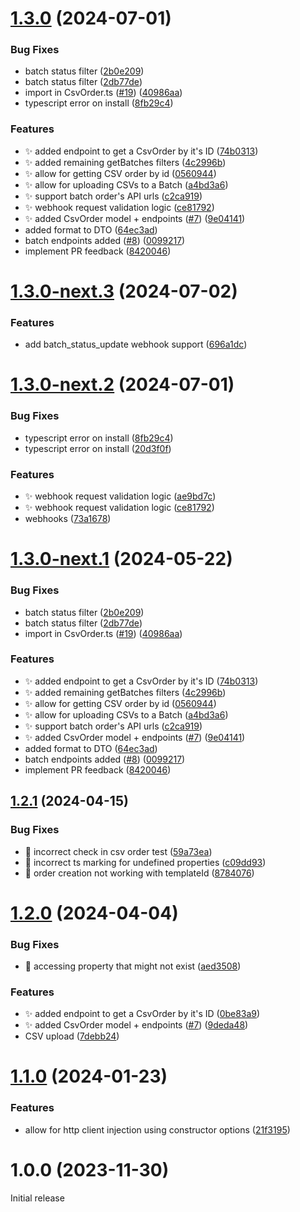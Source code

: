 # [1.3.0](https://github.com/Print-one/print-one-js/compare/v1.2.1...v1.3.0) (2024-07-01)


### Bug Fixes

* batch status filter ([2b0e209](https://github.com/Print-one/print-one-js/commit/2b0e20917d66ad21af372c5ed19f8f80da20ae71))
* batch status filter ([2db77de](https://github.com/Print-one/print-one-js/commit/2db77de99b2e53f85e459790e82828b91edd58db))
* import in CsvOrder.ts ([#19](https://github.com/Print-one/print-one-js/issues/19)) ([40986aa](https://github.com/Print-one/print-one-js/commit/40986aac4deb5ff5d9b87358f30c4a9138998a5e))
* typescript error on install ([8fb29c4](https://github.com/Print-one/print-one-js/commit/8fb29c4f83831d12510e31475fb3a6fdc4ed352f))


### Features

* :sparkles: added endpoint to get a CsvOrder by it's ID ([74b0313](https://github.com/Print-one/print-one-js/commit/74b0313fefc98ddb45184c3b27a9615ea39fe7e7))
* :sparkles: added remaining getBatches filters ([4c2996b](https://github.com/Print-one/print-one-js/commit/4c2996b4ad3cf29bab6daf32830ae419c9641e81))
* :sparkles: allow for getting CSV order by id ([0560944](https://github.com/Print-one/print-one-js/commit/0560944128abdeea5cf0ff5ec79391201e0598a3))
* :sparkles: allow for uploading CSVs to a Batch ([a4bd3a6](https://github.com/Print-one/print-one-js/commit/a4bd3a68ecc6f7d360ab751be88b22324249b6f6))
* :sparkles: support batch order's API urls ([c2ca919](https://github.com/Print-one/print-one-js/commit/c2ca919f5d91f0618f2699d180e6bc8830d560b7))
* :sparkles: webhook request validation logic ([ce81792](https://github.com/Print-one/print-one-js/commit/ce81792e9b554ceaf0694857a9402b003bb80392))
* ✨ added CsvOrder model + endpoints ([#7](https://github.com/Print-one/print-one-js/issues/7)) ([9e04141](https://github.com/Print-one/print-one-js/commit/9e041416bdc09a3f34d6f2da72bde6788770e39b))
* added format to DTO ([64ec3ad](https://github.com/Print-one/print-one-js/commit/64ec3adc8b51dd697d0c1244e663353b087a17c1))
* batch endpoints added ([#8](https://github.com/Print-one/print-one-js/issues/8)) ([0099217](https://github.com/Print-one/print-one-js/commit/009921704b0c7b75206341ef20b1f540c31e366c))
* implement PR feedback ([8420046](https://github.com/Print-one/print-one-js/commit/8420046c3655a0a9480f192f3879fcf9524c06f4))

# [1.3.0-next.3](https://github.com/Print-one/print-one-js/compare/v1.3.0-next.2...v1.3.0-next.3) (2024-07-02)


### Features

* add batch_status_update webhook support ([696a1dc](https://github.com/Print-one/print-one-js/commit/696a1dc2f0e4dc124ae43e0fcd654574c9c07509))

# [1.3.0-next.2](https://github.com/Print-one/print-one-js/compare/v1.3.0-next.1...v1.3.0-next.2) (2024-07-01)


### Bug Fixes

* typescript error on install ([8fb29c4](https://github.com/Print-one/print-one-js/commit/8fb29c4f83831d12510e31475fb3a6fdc4ed352f))
* typescript error on install ([20d3f0f](https://github.com/Print-one/print-one-js/commit/20d3f0fc8abadde35381dda455f1ae1d8775bc94))


### Features

* :sparkles: webhook request validation logic ([ae9bd7c](https://github.com/Print-one/print-one-js/commit/ae9bd7c9c67b6516bcd0d47616162bc93c01282b))
* :sparkles: webhook request validation logic ([ce81792](https://github.com/Print-one/print-one-js/commit/ce81792e9b554ceaf0694857a9402b003bb80392))
* webhooks ([73a1678](https://github.com/Print-one/print-one-js/commit/73a1678a490618251a0a9b80a77931ad8b31e0f0))

# [1.3.0-next.1](https://github.com/Print-one/print-one-js/compare/v1.2.1...v1.3.0-next.1) (2024-05-22)


### Bug Fixes

* batch status filter ([2b0e209](https://github.com/Print-one/print-one-js/commit/2b0e20917d66ad21af372c5ed19f8f80da20ae71))
* batch status filter ([2db77de](https://github.com/Print-one/print-one-js/commit/2db77de99b2e53f85e459790e82828b91edd58db))
* import in CsvOrder.ts ([#19](https://github.com/Print-one/print-one-js/issues/19)) ([40986aa](https://github.com/Print-one/print-one-js/commit/40986aac4deb5ff5d9b87358f30c4a9138998a5e))


### Features

* :sparkles: added endpoint to get a CsvOrder by it's ID ([74b0313](https://github.com/Print-one/print-one-js/commit/74b0313fefc98ddb45184c3b27a9615ea39fe7e7))
* :sparkles: added remaining getBatches filters ([4c2996b](https://github.com/Print-one/print-one-js/commit/4c2996b4ad3cf29bab6daf32830ae419c9641e81))
* :sparkles: allow for getting CSV order by id ([0560944](https://github.com/Print-one/print-one-js/commit/0560944128abdeea5cf0ff5ec79391201e0598a3))
* :sparkles: allow for uploading CSVs to a Batch ([a4bd3a6](https://github.com/Print-one/print-one-js/commit/a4bd3a68ecc6f7d360ab751be88b22324249b6f6))
* :sparkles: support batch order's API urls ([c2ca919](https://github.com/Print-one/print-one-js/commit/c2ca919f5d91f0618f2699d180e6bc8830d560b7))
* ✨ added CsvOrder model + endpoints ([#7](https://github.com/Print-one/print-one-js/issues/7)) ([9e04141](https://github.com/Print-one/print-one-js/commit/9e041416bdc09a3f34d6f2da72bde6788770e39b))
* added format to DTO ([64ec3ad](https://github.com/Print-one/print-one-js/commit/64ec3adc8b51dd697d0c1244e663353b087a17c1))
* batch endpoints added ([#8](https://github.com/Print-one/print-one-js/issues/8)) ([0099217](https://github.com/Print-one/print-one-js/commit/009921704b0c7b75206341ef20b1f540c31e366c))
* implement PR feedback ([8420046](https://github.com/Print-one/print-one-js/commit/8420046c3655a0a9480f192f3879fcf9524c06f4))

## [1.2.1](https://github.com/Print-one/print-one-js/compare/v1.2.0...v1.2.1) (2024-04-15)


### Bug Fixes

* :bug: incorrect check in csv order test ([59a73ea](https://github.com/Print-one/print-one-js/commit/59a73ea4d118c20f3627e464dd90a395e30eaaef))
* :bug: incorrect ts marking for undefined properties ([c09dd93](https://github.com/Print-one/print-one-js/commit/c09dd937e239d6efa9127def0852cdd7ab8d6e0c))
* :bug: order creation not working with templateId ([8784076](https://github.com/Print-one/print-one-js/commit/878407679d44d4d21e57ac31087f4f00aa1772ad))

# [1.2.0](https://github.com/Print-one/print-one-js/compare/v1.1.0...v1.2.0) (2024-04-04)


### Bug Fixes

* :bug: accessing property that might not exist ([aed3508](https://github.com/Print-one/print-one-js/commit/aed350824713a8552ebdc2cfed013763109da0bf))


### Features

* :sparkles: added endpoint to get a CsvOrder by it's ID ([0be83a9](https://github.com/Print-one/print-one-js/commit/0be83a9060c35f1e4bac3620dab9f72659063e1a))
* ✨ added CsvOrder model + endpoints ([#7](https://github.com/Print-one/print-one-js/issues/7)) ([9deda48](https://github.com/Print-one/print-one-js/commit/9deda48271f56b830158d03a3b2a535d76797c70))
* CSV upload ([7debb24](https://github.com/Print-one/print-one-js/commit/7debb24f913f113510b7b1e03088f30fa6a66d3c))

# [1.1.0](https://github.com/Print-one/print-one-js/compare/v1.0.0...v1.1.0) (2024-01-23)


### Features

* allow for http client injection using constructor options ([21f3195](https://github.com/Print-one/print-one-js/commit/21f319551435946876caa978a67738646c880c1c))

# 1.0.0 (2023-11-30)

Initial release
